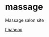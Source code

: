 # massage
Massage salon site

[Главная](https://maksakoviliya.github.io/massage/dist/index.html)   


